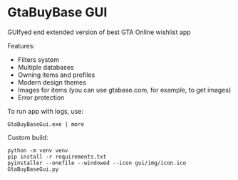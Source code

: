 # GtaBuyBase GUI

GUIfyed end extended version of best GTA Online wishlist app

Features:

- Filters system
- Multiple databases
- Owning items and profiles 
- Modern design themes
- Images for items (you can use gtabase.com, for example, to get images)
- Error protection

To run app with logs, use:

```
GtaBuyBaseGui.exe | more
```

Custom build:

```
python -m venv venv
pip install -r requirements.txt
pyinstaller --onefile --windowed --icon gui/img/icon.ico GtaBuyBaseGui.py
```

